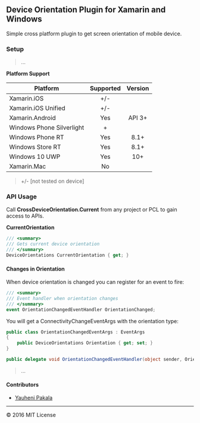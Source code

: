 ## Device Orientation Plugin for Xamarin and Windows

Simple cross platform plugin to get screen orientation of mobile device.

### Setup

> ...

**Platform Support**

|Platform|Supported|Version|
| ------------------- | :-----------: | :------------------: |
|Xamarin.iOS|+/-| |
|Xamarin.iOS Unified|+/-| |
|Xamarin.Android|Yes|API 3+|
|Windows Phone Silverlight|+| |
|Windows Phone RT|Yes|8.1+|
|Windows Store RT|Yes|8.1+|
|Windows 10 UWP|Yes|10+|
|Xamarin.Mac|No||

> +/- [not tested on device]

### API Usage

Call **CrossDeviceOrientation.Current** from any project or PCL to gain access to APIs.

**CurrentOrientation**
```csharp
/// <summary>
/// Gets current device orientation
/// </summary>
DeviceOrientations CurrentOrientation { get; }
```

#### Changes in Orientation

When device orientation is changed you can register for an event to fire:

```csharp
/// <summary>
/// Event handler when orientation changes
/// </summary>
event OrientationChangedEventHandler OrientationChanged;
```

You will get a ConnectivityChangeEventArgs with the orientation type:

```csharp
public class OrientationChangedEventArgs : EventArgs
{
	public DeviceOrientations Orientation { get; set; }
}

public delegate void OrientationChangedEventHandler(object sender, OrientationChangedEventArgs e);
```

> ...

#### Contributors
* [Yauheni Pakala](https://github.com/wcoder)

---
&copy; 2016 MIT License
